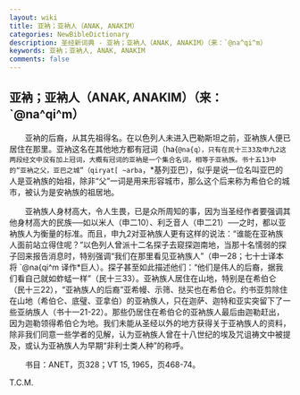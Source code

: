 ```yaml
---
layout: wiki
title: 亚衲；亚衲人（ANAK, ANAKIM）
categories: NewBibleDictionary
description: 圣经新词典 - 亚衲；亚衲人（ANAK, ANAKIM）（来：`@na^qi^m）
keywords: 亚衲；亚衲人, ANAK, ANAKIM
comments: false
---
```


## 亚衲；亚衲人（ANAK, ANAKIM）（来：`@na^qi^m）

　　亚衲的后裔，从其先祖得名。在以色列人未进入巴勒斯坦之前，亚衲族人便已居住在那里。亚衲这名在其他地方都有冠词（ha{`@na{q），只有在民十三33及申九2这两段经文中没有加上冠词，大概有冠词的亚衲是一个集合名词，相等于亚衲族。书十五13中的“亚衲之父，亚巴之城”（qiryat[ ~arba`，*基列亚巴），似乎是说一位名叫亚巴的人是亚衲族的始祖，除非“父”一词是用来形容城市，那么这个后来称为希伯仑的城市，被认为是安衲族的祖居地。

　　亚衲族人身材高大，令人生畏，已是众所周知的事，因为当圣经作者要强调其他身材高大的民族──如以米人（申二10）、利乏音人（申二21）──之时，都以亚衲族人为衡量的标准。而且，申九2对亚衲族人更有这样的说法：“谁能在亚衲族人面前站立得住呢？”以色列人曾派十二名探子去窥探迦南地，当那十名懦弱的探子回来报告消息时，特别强调“我们在那里看见亚衲族人”（申一28；七十士译本将 `@na{qi^m 译作*巨人）。探子甚至如此描述他们：“他们是伟人的后裔，据我们看自己就如蚱蜢一样”（民十三33）。亚衲族人居住在山地，特别是在希伯仑（民十三22），“亚衲族人的后裔”亚希幔、示筛、挞买也在希伯仑。约书亚剪除住在山地（希伯仑、底璧、亚拿伯）的亚衲族人，只在迦萨、迦特和亚实突留下了一些亚纳族人（书十一21-22）。那些仍居住在希伯仑的亚衲族人最后由迦勒赶出，因为迦勒领得希伯仑为地。我们未能从圣经以外的地方获得关于亚衲族人的资料，除非我们同意一些学者的见解，认为亚衲族人曾在十八世纪的埃及咒诅祷文中被提及，或认为亚衲族人为早期“非利士类人种”的称呼。

　　书目：ANET，页328；VT 15, 1965，页468-74。

T.C.M.
